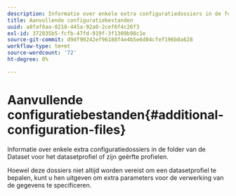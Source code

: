 ```yaml
---
description: Informatie over enkele extra configuratiedossiers in de folder van de Dataset voor het datasetprofiel of zijn geërfte profielen.
title: Aanvullende configuratiebestanden
uuid: a8faf8aa-0218-445a-92a0-2cef6f4c26f3
exl-id: 372035b5-fcfb-47fd-919f-3f1309b98c1e
source-git-commit: d9df90242ef96188f4e4b5e6d04cfef196b0a628
workflow-type: tm+mt
source-wordcount: '72'
ht-degree: 0%

---
```


# Aanvullende configuratiebestanden{#additional-configuration-files}

Informatie over enkele extra configuratiedossiers in de folder van de Dataset voor het datasetprofiel of zijn geërfte profielen.

Hoewel deze dossiers niet altijd worden vereist om een datasetprofiel te bepalen, kunt u hen uitgeven om extra parameters voor de verwerking van de gegevens te specificeren.
